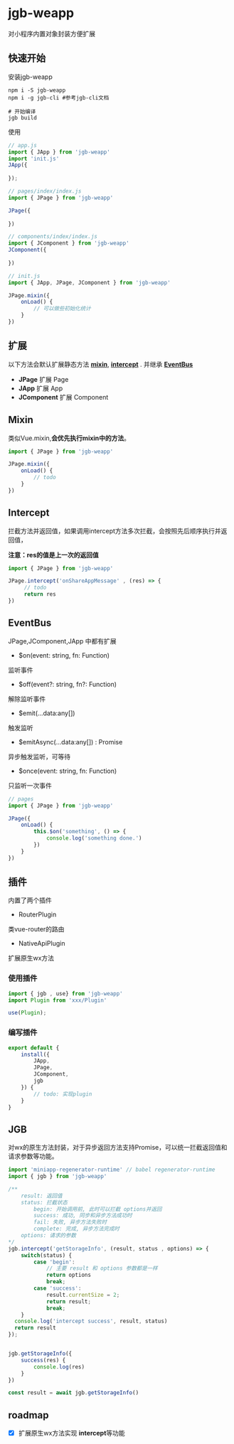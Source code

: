 # jgb-weapp

对小程序内置对象封装方便扩展



## 快速开始

安装jgb-weapp

```shell
npm i -S jgb-weapp 
npm i -g jgb-cli #参考jgb-cli文档

# 开始编译
jgb build

```

使用

``` js
// app.js
import { JApp } from 'jgb-weapp'
import 'init.js'
JApp({
    
});

// pages/index/index.js
import { JPage } from 'jgb-weapp'

JPage({
    
})

// components/index/index.js
import { JComponent } from 'jgb-weapp'
JComponent({
    
})

// init.js
import { JApp, JPage, JComponent } from 'jgb-weapp'

JPage.mixin({
    onLoad() {
        // 可以做些初始化统计
    }
})
```





## 扩展

以下方法会默认扩展静态方法 **[mixin](#Mixin)**, **[intercept](#Intercept)** . 并继承 **[EventBus](#EventBus)**

- **JPage** 扩展 Page
- **JApp** 扩展 App
- **JComponent** 扩展 Component



## Mixin

类似Vue.mixin,**会优先执行mixin中的方法**。

```js
import { JPage } from 'jgb-weapp'

JPage.mixin({
    onLoad() {
        // todo
    }
})
```



## Intercept

拦截方法并返回值，如果调用intercept方法多次拦截，会按照先后顺序执行并返回值，

**注意：res的值是上一次的返回值**

```js
import { JPage } from 'jgb-weapp'

JPage.intercept('onShareAppMessage' , (res) => {
     // todo
     return res
})
```

## EventBus

JPage,JComponent,JApp 中都有扩展

- $on(event: string, fn: Function)

监听事件

- $off(event?: string, fn?: Function)

解除监听事件

- $emit(...data:any[])

触发监听

- $emitAsync(...data:any[]) : Promise<any>

异步触发监听，可等待

- $once(event: string, fn: Function)

只监听一次事件



```js
// pages
import { JPage } from 'jgb-weapp'

JPage({
    onLoad() {
        this.$on('something', () => {
            console.log('something done.')
        })
    }
})
```



## 插件

内置了两个插件

- RouterPlugin

类vue-router的路由

- NativeApiPlugin

扩展原生wx方法

### 使用插件

```js
import { jgb , use} from 'jgb-weapp'
import Plugin from 'xxx/Plugin'

use(Plugin);
```

### 编写插件

```js
export default {
    install({
        JApp,
        JPage,
        JComponent,
        jgb
    }) {
        // todo: 实现plugin
    }
}
```





## JGB

对wx的原生方法封装，对于异步返回方法支持Promise，可以统一拦截返回值和请求参数等功能。

```js
import 'miniapp-regenerator-runtime' // babel regenerator-runtime
import { jgb } from 'jgb-weapp'

/**
	result: 返回值
	status: 拦截状态
		begin: 开始调用前, 此时可以拦截 options并返回
		success: 成功, 同步和异步方法成功时
		fail: 失败, 异步方法失败时
		complete: 完成, 异步方法完成时
	options: 请求的参数
*/
jgb.intercept('getStorageInfo', (result, status , options) => {
    switch(status) {
        case 'begin':
            // 主要 result 和 options 参数都是一样
            return options
            break;
        case 'success':
            result.currentSize = 2;
            return result;
            break;
    }
  console.log('intercept success', result, status)
  return result
});


jgb.getStorageInfo({
    success(res) {
        console.log(res)
    }
})

const result = await jgb.getStorageInfo()


```





## roadmap

- [x] 扩展原生wx方法实现 **intercept**等功能
